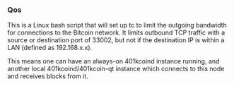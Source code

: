 ### Qos ###

This is a Linux bash script that will set up tc to limit the outgoing bandwidth for connections to the Bitcoin network. It limits outbound TCP traffic with a source or destination port of 33002, but not if the destination IP is within a LAN (defined as 192.168.x.x).

This means one can have an always-on 401kcoind instance running, and another local 401kcoind/401kcoin-qt instance which connects to this node and receives blocks from it.
